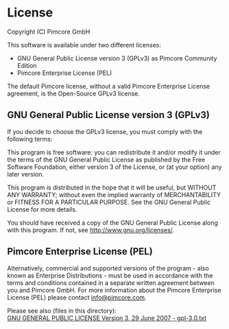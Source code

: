 # License
Copyright (C) Pimcore GmbH

This software is available under two different licenses: 
* GNU General Public License version 3 (GPLv3) as Pimcore Community Edition
* Pimcore Enterprise License (PEL)

The default Pimcore license, without a valid Pimcore Enterprise License agreement, is the Open-Source GPLv3 license.

## GNU General Public License version 3 (GPLv3)
If you decide to choose the GPLv3 license, you must comply with the following terms: 

This program is free software: you can redistribute it and/or modify
it under the terms of the GNU General Public License as published by
the Free Software Foundation, either version 3 of the License, or
(at your option) any later version.

This program is distributed in the hope that it will be useful,
but WITHOUT ANY WARRANTY; without even the implied warranty of
MERCHANTABILITY or FITNESS FOR A PARTICULAR PURPOSE.  See the
GNU General Public License for more details.

You should have received a copy of the GNU General Public License
along with this program.  If not, see <http://www.gnu.org/licenses/>.

## Pimcore Enterprise License (PEL)
Alternatively, commercial and supported versions of the program - also known as
Enterprise Distributions - must be used in accordance with the terms and conditions
contained in a separate written agreement between you and Pimcore GmbH. For more information about the Pimcore Enterprise License (PEL) please contact info@pimcore.com.


Please see also (files in this directory):  
[GNU GENERAL PUBLIC LICENSE Version 3, 29 June 2007 - gpl-3.0.txt](gpl-3.0.txt)  
